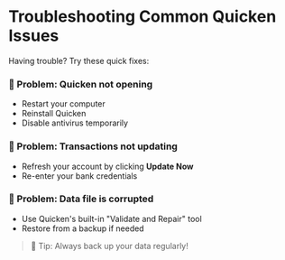# Troubleshooting Common Quicken Issues

Having trouble? Try these quick fixes:

### 🧹 Problem: Quicken not opening
- Restart your computer
- Reinstall Quicken
- Disable antivirus temporarily

### 🔄 Problem: Transactions not updating
- Refresh your account by clicking **Update Now**
- Re-enter your bank credentials

### 📂 Problem: Data file is corrupted
- Use Quicken's built-in "Validate and Repair" tool
- Restore from a backup if needed

> 🧠 Tip: Always back up your data regularly!
